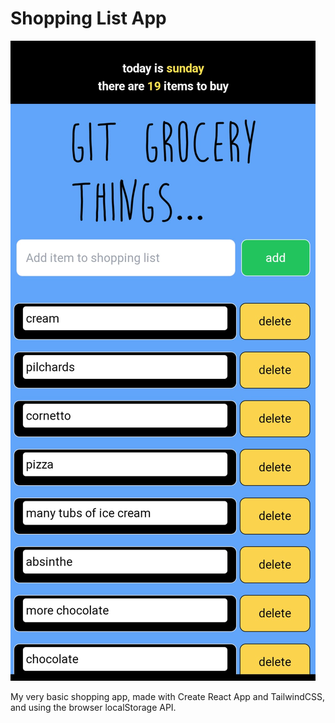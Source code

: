 # Shopping List App

![git grocery things](https://github.com/jdm79/shopping-list/blob/main/public/images/demo.jpeg)

My very basic shopping app, made with Create React App and TailwindCSS, and using the browser localStorage API.
